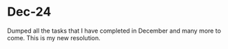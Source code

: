 # Dec-24
Dumped all the tasks that I have completed in December and many more to come. This is my new resolution.
